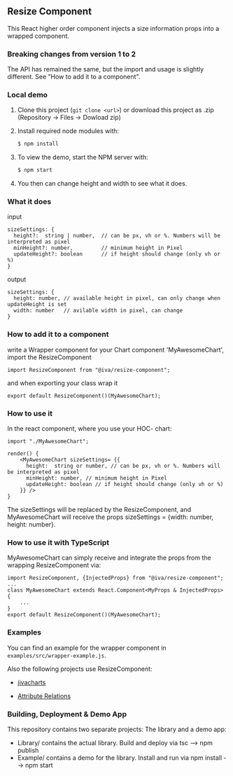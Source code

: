 ## Resize Component

This React higher order component injects a size information props into a wrapped component.

### Breaking changes from version 1 to 2
The API has remained the same, but the import and usage is slightly different. See "How to add it to a component".

### Local demo

1. Clone this project (```git clone <url>```) or download this project as .zip (Repository -> Files -> Dowload zip)
2. Install required node modules with:

    ```bash
    $ npm install
    ```

3. To view the demo, start the NPM server with:

    ```bash
    $ npm start
    ```

4. You then can change height and width to see what it does.

### What it does

input

    sizeSettings: {
      height?:  string | number,  // can be px, vh or %. Numbers will be interpreted as pixel
      minHeight?: number,         // minimum height in Pixel
      updateHeight?: boolean      // if height should change (only vh or %)
    }

output

    sizeSettings: {
      height: number, // available height in pixel, can only change when updateHeight is set
      width: number   // avilable width in pixel, can change
    }


### How to add it to a component

write a Wrapper component for your Chart component 'MyAwesomeChart', import the ResizeComponent

    import ResizeComponent from "@iva/resize-component";


and when exporting your class wrap it

    export default ResizeComponent()(MyAwesomeChart);


### How to use it

In the react component, where you use your HOC- chart:

    import "./MyAwesomeChart";

    render() {
        <MyAwesomeChart sizeSettings= {{
          height:  string or number, // can be px, vh or %. Numbers will be interpreted as pixel
          minHeight: number, // minimum height in Pixel
          updateHeight: boolean // if height should change (only vh or %)
        }} />
    }

The sizeSettings will be replaced by the ResizeComponent, and MyAwesomeChart will receive the props sizeSettings = {width: number, height: number}.

### How to use it with TypeScript
MyAwesomeChart can simply receive and integrate the props from the wrapping ResizeComponent via: 

    import ResizeComponent, {InjectedProps} from "@iva/resize-component";
    ...
    class MyAwesomeChart extends React.Component<MyProps & InjectedProps> {
        ...
    }
    export default ResizeComponent()(MyAwesomeChart);


### Examples

You can find an example for the wrapper component in ```examples/src/wrapper-example.js```.

Also the following projects use ResizeComponent:

* [jivacharts][1]
* [Attribute Relations][2]

  [1]: https://gitbucket.igd.fraunhofer.de/jburmeis/JivaChartsJS
  [2]: https://gitbucket.igd.fraunhofer.de/jburmeis/AttributeRelations


### Building, Deployment & Demo App
This repository contains two separate projects: The library and a demo app:
* Library/ contains the actual library. Build and deploy via tsc --> npm publish
* Example/ contains a demo for the library. Install and run via npm install --> npm start


